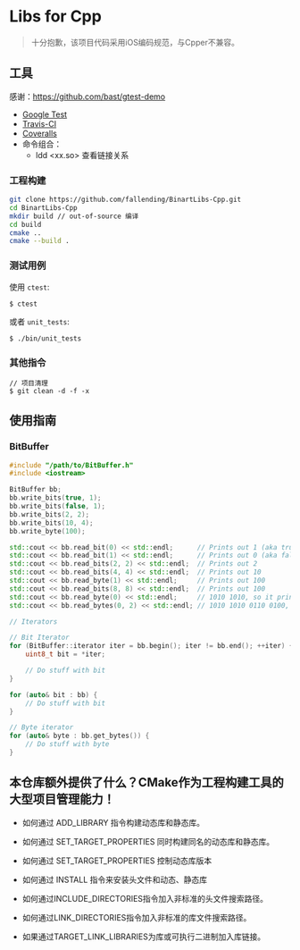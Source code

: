# Libs for Cpp

> 十分抱歉，该项目代码采用iOS编码规范，与Cpper不兼容。

## 工具

感谢：https://github.com/bast/gtest-demo

- [Google Test](https://github.com/google/googletest/blob/master/googletest/docs/primer.md)
- [Travis-CI](https://docs.travis-ci.com/)
- [Coveralls](https://coveralls.io/)
- 命令组合：
  - ldd <xx.so><executable> 查看链接关系

### 工程构建

```bash
git clone https://github.com/fallending/BinartLibs-Cpp.git
cd BinartLibs-Cpp
mkdir build // out-of-source 编译
cd build
cmake ..
cmake --build .
```

### 测试用例

使用 `ctest`:
```
$ ctest
```

或者 `unit_tests`:
```
$ ./bin/unit_tests
```


### 其他指令

```
// 项目清理
$ git clean -d -f -x
```

## 使用指南

### BitBuffer

```c++
#include "/path/to/BitBuffer.h"
#include <iostream>

BitBuffer bb;
bb.write_bits(true, 1);
bb.write_bits(false, 1);
bb.write_bits(2, 2);
bb.write_bits(10, 4);
bb.write_byte(100);

std::cout << bb.read_bit(0) << std::endl;      // Prints out 1 (aka true)
std::cout << bb.read_bit(1) << std::endl;      // Prints out 0 (aka false)
std::cout << bb.read_bits(2, 2) << std::endl;  // Prints out 2
std::cout << bb.read_bits(4, 4) << std::endl;  // Prints out 10
std::cout << bb.read_byte(1) << std::endl;     // Prints out 100
std::cout << bb.read_bits(8, 8) << std::endl;  // Prints out 100
std::cout << bb.read_byte(0) << std::endl;     // 1010 1010, so it prints out 170
std::cout << bb.read_bytes(0, 2) << std::endl; // 1010 1010 0110 0100, so it prints out 43620

// Iterators

// Bit Iterator
for (BitBuffer::iterator iter = bb.begin(); iter != bb.end(); ++iter) {
    uint8_t bit = *iter;

    // Do stuff with bit
}

for (auto& bit : bb) {
    // Do stuff with bit
}

// Byte iterator
for (auto& byte : bb.get_bytes()) {
    // Do stuff with byte
}
```


## 本仓库额外提供了什么？CMake作为工程构建工具的大型项目管理能力！

- 如何通过 ADD_LIBRARY 指令构建动态库和静态库。
- 如何通过 SET_TARGET_PROPERTIES 同时构建同名的动态库和静态库。
- 如何通过 SET_TARGET_PROPERTIES 控制动态库版本
- 如何通过 INSTALL 指令来安装头文件和动态、静态库

- 如何通过INCLUDE_DIRECTORIES指令加入非标准的头文件搜索路径。
- 如何通过LINK_DIRECTORIES指令加入非标准的库文件搜索路径。
- 如果通过TARGET_LINK_LIBRARIES为库或可执行二进制加入库链接。

